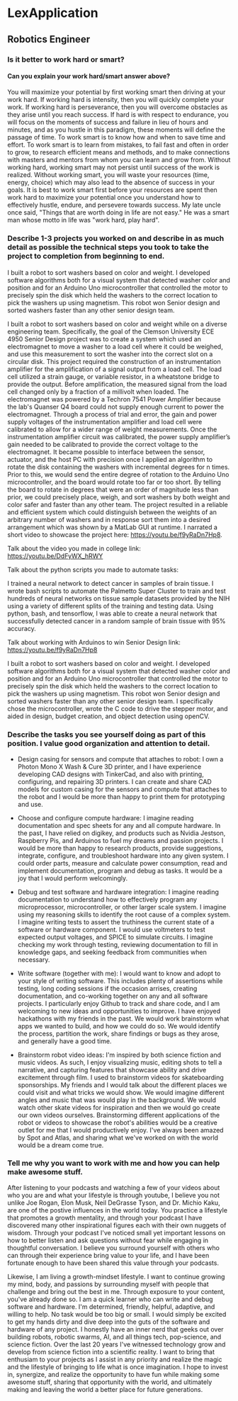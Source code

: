 # LexApplication

## Robotics Engineer

### Is it better to work hard or smart?
#### Can you explain your work hard/smart answer above?

You will maximize your potential by first working smart then driving at your work hard. If working hard is intensity, then you will quickly complete your work. If working hard is perseverance, then you will overcome obstacles as they arise until you reach success. If hard is with respect to endurance, you will focus on the moments of success and failure in lieu of hours and minutes, and as you hustle in this paradigm, these moments will define the passage of time. To work smart is to know how and when to save time and effort. To work smart is to learn from mistakes, to fail fast and often in order to grow, to research efficient means and methods, and to make connections with masters and mentors from whom you can learn and grow from. Without working hard, working smart may not persist until success of the work is realized. Without working smart, you will waste your resources (time, energy, choice) which may also lead to the absence of success in your goals. It is best to work smart first before your resources are spent then work hard to maximize your potential once you understand how to effectively hustle, endure, and persevere towards success. My late uncle once said, "Things that are worth doing in life are not easy." He was a smart man whose motto in life was "work hard, play hard". 

###  Describe 1-3 projects you worked on and describe in as much detail as possible the technical steps you took to take the project to completion from beginning to end.

####

I built a robot to sort washers based on color and weight. I developed software algorithms both for a visual system that detected washer color and position and for an Arduino Uno microcontroller that controlled the motor to precisely spin the disk which held the washers to the correct location to pick the washers up using magnetism. This robot won Senior design and sorted washers faster than any other senior design team.

I built a robot to sort washers based on color and weight while on a diverse engineering team. Specifically, the goal of the Clemson University ECE 4950 Senior Design project was to create a system which used an electromagnet to move a washer to a load cell where it could be weighed, and use this measurement to sort the washer into the correct slot on a circular disk. This project required the construction of an instrumentation amplifier for the amplification of a signal output from a load cell. The load cell utilized a strain gauge, or variable resistor, in a wheatstone bridge to provide the output. Before amplification, the measured signal from the load cell changed only by a fraction of a millivolt when loaded. The electromagnet was powered by a Techron 7541 Power Amplifier because the lab's Quanser Q4 board could not supply enough current to power the electromagnet. Through a process of trial and error, the gain and power supply voltages of the instrumentation amplifier and load cell were calibrated to allow for a wider range of weight measurements. Once the instrumentation amplifier circuit was calibrated, the power supply amplifier’s gain needed to be calibrated to provide the correct voltage to the electromagnet. It became possible to interface between the sensor, actuator, and the host PC with precision once I applied an algorithm to rotate the disk containing the washers with incremental degrees for n times. Prior to this, we would send the entire degree of rotation to the Arduino Uno microcontroller, and the board would rotate too far or too short. By telling the board to rotate in degrees that were an order of magnitude less than prior, we could precisely place, weigh, and sort washers by both weight and color safer and faster than any other team. The project resulted in a reliable and efficient system which could distinguish between the weights of an arbitrary number of washers and in response sort them into a desired arrangement which was shown by a MatLab GUI at runtime. I narrated a short video to showcase the project here: https://youtu.be/f9yRaDn7Hp8. 


Talk about the video you made in college
link: https://youtu.be/DdFyWX_hRWY

Talk about the python scripts you made to automate tasks:

I trained a neural network to detect cancer in samples of brain tissue. I wrote bash scripts to automate the Palmetto Super Cluster to train and test hundreds of neural networks on tissue sample datasets provided by the NIH using a variety of different splits of the training and testing data. Using python, bash, and tensorflow, I was able to create a neural network that successfully detected cancer in a random sample of brain tissue with 95% accuracy.

Talk about working with Arduinos to win Senior Design
link: https://youtu.be/f9yRaDn7Hp8

I built a robot to sort washers based on color and weight. I developed software algorithms both for a visual system that detected washer color and position and for an Arduino Uno microcontroller that controlled the motor to precisely spin the disk which held the washers to the correct location to pick the washers up using magnetism. This robot won Senior design and sorted washers faster than any other senior design team. I specifically chose the microcontroller, wrote the C code to drive the stepper motor, and aided in design, budget creation, and object detection using openCV. 

####
####

### Describe the tasks you see yourself doing as part of this position. I value good organization and attention to detail.
- Design casing for sensors and compute that attaches to robot: I own a Photon Mono X Wash & Cure 3D printer, and I have experience developing CAD designs with TinkerCad, and also with printing, configuring, and repairing 3D printers. I can create and share CAD models for custom casing for the sensors and compute that attaches to the robot and I would be more than happy to print them for prototyping and use.

- Choose and configure compute hardware: I imagine reading documentation and spec sheets for any and all compute hardware. In the past, I have relied on digikey, and products such as Nvidia Jestson, Raspberry Pis, and Arduinos to fuel my dreams and passion projects. I would be more than happy to research products, provide suggestions, integrate, configure, and troubleshoot hardware into any given system. I could order parts, measure and calculate power consumption, read and implement documentation, program and debug as tasks. It would be a joy that I would perform welcomingly. 

- Debug and test software and hardware integration: I imagine reading documentation to understand how to effectively program any microprocessor, microcontroller, or other larger scale system. I imagine using my reasoning skills to identify the root cause of a complex system. I imagine writing tests to assert the truthiness the current state of a software or hardware component. I would use voltmeters to test expected output voltages, and SPICE to simulate circuits. I imagine checking my work through testing, reviewing documentation to fill in knowledge gaps, and seeking feedback from communities when necessary.

- Write software (together with me): I would want to know and adopt to your style of writing software. This includes plenty of assertions while testing, long coding sessions if the occasion arrises, creating documentation, and co-working together on any and all software projects. I particularly enjoy Github to track and share code, and I am welcoming to new ideas and opportunities to improve. I have enjoyed hackathons with my friends in the past. We would work brainstorm what apps we wanted to build, and how we could do so. We would identify the process, partition the work, share findings or bugs as they arose, and generally have a good time. 

- Brainstorm robot video ideas: I'm inspired by both science fiction and music videos. As such, I enjoy visualizing music, editing shots to tell a narrative, and capturing features that showcase ability and drive excitement through film. I used to brainstorm videos for skateboarding sponsorships. My friends and I would talk about the different places we could visit and what tricks we would show. We would imagine different angles and music that was would play in the background. We would watch other skate videos for inspiration and then we would go create our own videos ourselves. Brainstorming different applications of the robot or videos to showcase the robot's abilities would be a creative outlet for me that I would productively enjoy. I've always been amazed by Spot and Atlas, and sharing what we've worked on with the world would be a dream come true.    

### Tell me why you want to work with me and how you can help make awesome stuff.

After listening to your podcasts and watching a few of your videos about who you are and what your lifestyle is through youtube, I believe you not unlike Joe Rogan, Elon Musk, Neil DeGrasse Tyson, and Dr. Michio Kaku, are one of the postive influences in the world today. You practice a lifestyle that promotes a growth mentality, and through your podcast I have discovered many other inspirational figures each with their own nuggets of wisdom. Through your podcast I've noticed small yet important lessons on how to better listen and ask questions without fear while engaging in thoughtful conversation. I believe you surround yourself with others who can through their experience bring value to your life, and I have been fortunate enough to have been shared this value through your podcasts. 

Likewise, I am living a growth-mindset lifestyle. I want to continue growing my mind, body, and passions by surrounding myself with people that challenge and bring out the best in me. Through exposure to your content, you've already done so. I am a quick learner who can write and debug software and hardware. I'm determined, friendly, helpful, adaptive, and willing to help. No task would be too big or small. I would simply be excited to get my hands dirty and dive deep into the guts of the software and hardware of any project. I honestly have an inner nerd that geeks out over building robots, robotic swarms, AI, and all things tech, pop-science, and science fiction. Over the last 20 years I've witnessed technology grow and develop from science fiction into a scientific reality. I want to bring that enthusiam to your projects as I assist in any priority and realize the magic and the lifestyle of bringing to life what is once imagination. I hope to invest in, synergize, and realize the opportunity to have fun while making some awesome stuff, sharing that opportunity with the world, and ultimately making and leaving the world a better place for future generations.   